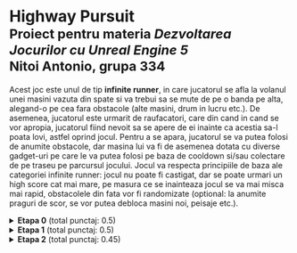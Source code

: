 # Highway Pursuit <br/> <sup>Proiect pentru materia *Dezvoltarea Jocurilor cu Unreal Engine 5*</sup> <br/> <sup>Nitoi Antonio, grupa 334</sup>

Acest joc este unul de tip **infinite runner**, in care jucatorul se afla la volanul unei masini vazuta din spate si va trebui sa se mute de pe o banda pe alta, alegand-o pe cea fara obstacole (alte masini, drum in lucru etc.). De asemenea, jucatorul este urmarit de raufacatori, care din cand in cand se vor apropia, jucatorul fiind nevoit sa se apere de ei inainte ca acestia sa-l poata lovi, astfel oprind jocul. Pentru a se apara, jucatorul se va putea folosi de anumite obstacole, dar masina lui va fi de asemenea dotata cu diverse gadget-uri pe care le va putea folosi pe baza de cooldown si/sau colectare de pe traseu pe parcursul jocului. Jocul va respecta principiile de baza ale categoriei infinite runner: jocul nu poate fi castigat, dar se poate urmari un high score cat mai mare, pe masura ce se inainteaza jocul se va mai misca mai rapid, obstacolele din fata vor fi randomizate (optional: la anumite praguri de scor, se vor putea debloca masini noi, peisaje etc.).

<details>
  <summary><strong>Etapa 0</strong> (total punctaj: 0.5)</summary>
  Descrierea completa a jocului pentru Etapa 0 a proiectului se poate gasi in fisierul Game Description.pdf sau la https://docs.google.com/document/d/1QC1xHeXg0w3rSEy4PTKirOwJG91gTw2B5ftVRt3DVQc/edit?usp=sharing
</details>

<details>
  <summary><strong>Etapa 1</strong> (total punctaj: 0.5)</summary>
  Cerinte rezolvate:
  <ul>
    <li>(0.05) În scenă trebuie să existe un teren. Nu este obligatorie deplasarea pe teren, poate servi drept peisaj în jurul platformei de joc</li>
    <li>(0.15) Terenul trebuie să aibă un relief variat(să existe multiple zone joase și înalte). Terenul va avea alocat un material ce cuprinde multiple (minim 3) texturi (de exemplu, textură de iarbă, de nisip, de rocă etc). Texturile asociate trebuie pictate pe teren astfel încât să fie în concordanță cu forma terenului (de exemplu o groapă adâncă va avea textură de rocă și nu cu iarbă/floricele)</li>
    <li>(0.05) Pe teren trebuie să existe minim o rampă (meniul Sculpt-> ramp)</li>
    <li>(0.05) Pe teren trebuie să existe două zone simetrice (de exemplu doi munți) (vezi meniul Sculpt-> mirror)</li>
    <li>(0.05) Obiect cu material transparent</li>
    <li>(0.05) Obiect cu luciu metalic care reflectă mediul înconjurător</li>
    <li>(0.05) Existența unui obiect cu culoare emissivă</li>
    <li>(0.05) Folosirea unui normal map pentru a crea un obiect care dă senzația că are asperități chiar dacă nu și-a modificat vertecșii</li>
  </ul>
</details>

<details>
  <summary><strong>Etapa 2</strong> (total punctaj: 0.45)</summary>
  Cerinte rezolvate:
  <ul>
    <li>(0.1) Realizare pion prin extinderea clasei Pawn sau DefaultPawn</li>
    <li>(0.05) Pionul/caracterul va avea o cameră (de înregistrare) adăugată în components pentru a urmări pionul în stil first person sau third person.</li>
    <li>(0.1) Pionul/caracterul trebuie să aibă mișcările pe axe (Axis Mappings) definite în inputs din Project Settings.</li>
    <ul><li>(0.1) Se adună la punctaj dacă se poate translata pe minim 2 axe definite astfel</li></ul>
    <li>(0.1) Pionul/caracterul își poate schimba(mări/micșora) viteza de deplasare</li>
  </ul>
</details>
